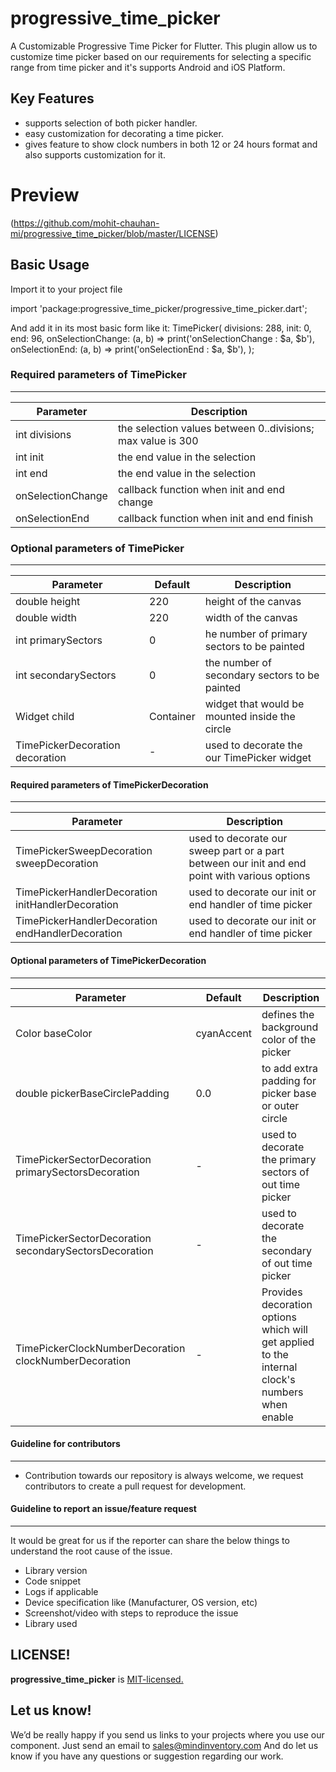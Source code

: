 # progressive_time_picker

A Customizable Progressive Time Picker for Flutter.
This plugin allow us to customize time picker based on our requirements for selecting a specific range from time picker and it's supports Android and iOS Platform.

## Key Features
* supports selection of both picker handler.
* easy customization for decorating a time picker.
* gives feature to show clock numbers in both 12 or 24 hours format and also supports customization for it.

# Preview
(https://github.com/mohit-chauhan-mi/progressive_time_picker/blob/master/LICENSE)

## Basic Usage

Import it to your project file

import 'package:progressive_time_picker/progressive_time_picker.dart';

And add it in its most basic form like it:
  TimePicker(
    divisions: 288,
    init: 0,
    end: 96,
    onSelectionChange: (a, b) => print('onSelectionChange : $a, $b'),
    onSelectionEnd: (a, b) => print('onSelectionEnd : $a, $b'),
  );


### Required parameters of TimePicker
------------
| Parameter |  Description  |
| ------------ |  ------------ |
| int divisions | the selection values between 0..divisions; max value is 300 |
| int init | the end value in the selection |
| int end | the end value in the selection |
| onSelectionChange  | callback function when init and end change |
| onSelectionEnd | callback function when init and end finish |

### Optional parameters of TimePicker
------------
| Parameter |  Default | Description  |
| ------------ | ------------ | ------------ |
| double height | 220 | height of the canvas |
| double width | 220 | width of the canvas |
| int primarySectors | 0 | he number of primary sectors to be painted |
| int secondarySectors | 0 | the number of secondary sectors to be painted |
| Widget child | Container | widget that would be mounted inside the circle |
| TimePickerDecoration decoration | - | used to decorate the our TimePicker widget |

#### Required parameters of TimePickerDecoration
------------
| Parameter |  Description  |
| ------------ | ------------ |
| TimePickerSweepDecoration sweepDecoration | used to decorate our sweep part or a part between our init and end point with various options |
| TimePickerHandlerDecoration initHandlerDecoration  | used to decorate our init or end handler of time picker |
| TimePickerHandlerDecoration endHandlerDecoration | used to decorate our init or end handler of time picker |

#### Optional parameters of TimePickerDecoration
------------
| Parameter |  Default | Description  |
| ------------ | ------------ | ------------ |
| Color baseColor  | cyanAccent | defines the background color of the picker |
| double pickerBaseCirclePadding | 0.0 | to add extra padding for picker base or outer circle|
| TimePickerSectorDecoration primarySectorsDecoration | - | used to decorate the primary sectors of out time picker |
| TimePickerSectorDecoration secondarySectorsDecoration | - | used to decorate the secondary of out time picker |
| TimePickerClockNumberDecoration clockNumberDecoration  | - |  Provides decoration options which will get applied to the internal clock's numbers when enable |


#### Guideline for contributors
------------
* Contribution towards our repository is always welcome, we request contributors to create a pull request for development.

#### Guideline to report an issue/feature request
------------
It would be great for us if the reporter can share the below things to understand the root cause of the issue.

* Library version
* Code snippet
* Logs if applicable
* Device specification like (Manufacturer, OS version, etc)
* Screenshot/video with steps to reproduce the issue
* Library used

LICENSE!
------------
**progressive_time_picker** is [MIT-licensed.](https://github.com/mohit-chauhan-mi/progressive_time_picker/blob/master/LICENSE)

Let us know!
------------
We’d be really happy if you send us links to your projects where you use our component. Just send an email to sales@mindinventory.com And do let us know if you have any questions or suggestion regarding our work.